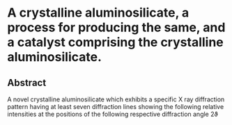 # A crystalline aluminosilicate, a process for producing the same, and a catalyst comprising the crystalline aluminosilicate.

## Abstract
A novel crystalline aluminosilicate which exhibits a specific X ray diffraction pattern having at least seven diffraction lines showing the following relative intensities at the positions of the following respective diffraction angle 2ϑ